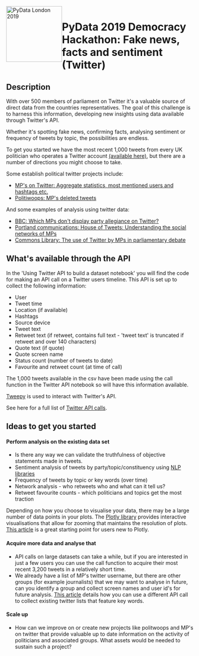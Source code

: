 
<img src="https://pydata.org/london2018/static/images/logo.288981a8dfa8.png" alt="PyData London 2019" width="150px"  style="float: left;">


# PyData 2019 Democracy Hackathon: Fake news, facts and sentiment (Twitter)


## Description
With over 500 members of parliament on Twitter it's a valuable source of direct data from the countries representatives. The goal of this challenge is to harness this information, developing new insights using data available through Twitter's API.

Whether it's spotting fake news, confirming facts, analysing sentiment or frequency of tweets by topic, the possibilities are endless.

To get you started we have the most recent 1,000 tweets from every UK politician who operates a Twitter account [(available here)](https://drive.google.com/open?id=1Zh4TpqnDnU9gza6XVlAi4t1G7oYu6J5e), but there are a number of directions you might choose to take.


Some establish political twitter projects include:
 - [MP's on Twitter: Aggregate statistics, most mentioned users and hashtags etc.](https://www.mpsontwitter.co.uk/)
 - [Politiwoops: MP's deleted tweets](https://www.politwoops.co.uk/p/ukmps)

And some examples of analysis using twitter data:
- [BBC: Which MPs don't display party allegiance on Twitter?](https://www.bbc.co.uk/news/uk-politics-42778241)
- [Portland communications: House of Tweets: Understanding the social networks of MPs](https://portland-communications.com/2017/10/26/house-of-tweets/)
- [Commons Library: The use of Twitter by MPs in parliamentary debate](https://commonslibrary.parliament.uk/insights/the-use-of-social-media-by-mps-in-parliamentary-debate/)



## What's available through the API
In the 'Using Twitter API to build a dataset notebook' you will find the code for making an API call on a Twitter users timeline. This API is set up to collect the following information:
- User
- Tweet time
- Location (if available)
- Hashtags
- Source device
- Tweet text
- Retweet text (if retweet, contains full text - 'tweet text' is truncated if retweet and over 140 characters)
- Quote text (if quote)
- Quote screen name
- Status count (number of tweets to date)
- Favourite and retweet count (at time of call)

The 1,000 tweets available in the csv have been made using the call function in the Twitter API notebook so will have this information available.

[Tweepy](http://docs.tweepy.org/en/latest/) is used to interact with Twitter's API.

See here for a full list of [Twitter API calls](https://developer.twitter.com/en/docs/api-reference-index.html).


## Ideas to get you started
#### Perform analysis on the existing data set
- Is there any way we can validate the truthfulness of objective statements made in tweets.
- Sentiment analysis of tweets by party/topic/constituency using [NLP libraries](https://elitedatascience.com/python-nlp-libraries)
- Frequency of tweets by topic or key words (over time)
- Network analysis - who retweets who and what can it tell us?
- Retweet favourite counts - which politicians and topics get the most traction

Depending on how you choose to visualise your data, there may be a large number of data points in your plots. The [Plotly library](https://plot.ly/python/getting-started/) provides interactive visualisations that allow for zooming that maintains the resolution of plots. [This article](https://towardsdatascience.com/the-next-level-of-data-visualization-in-python-dd6e99039d5e) is a great starting point for users new to Plotly.

#### Acquire more data and analyse that
- API calls on large datasets can take a while, but if you are interested in just a few users you can use the call function to acquire their most recent 3,200 tweets in a relatively short time.
- We already have a list of MP's twitter username, but there are other groups (for example journalists) that we may want to analyse in future, can you identify a group and collect screen names and user id's for future analysis. [This article](https://towardsdatascience.com/use-google-and-tweepy-to-build-a-dataset-of-twitter-users-cbfd556493a9) details how you can use a different API call to collect existing twitter lists that feature key words.

#### Scale up
- How can we improve on or create new projects like politwoops and MP's on twitter that provide valuable up to date information on the activity of politicians and associated groups. What assets would be needed to sustain such a project?

